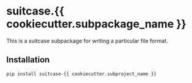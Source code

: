 # suitcase.{{ cookiecutter.subpackage_name }}

This is a suitcase subpackage for writing a particular file format.

## Installation

```
pip install suitcase-{{ cookiecutter.subproject_name }}
```
